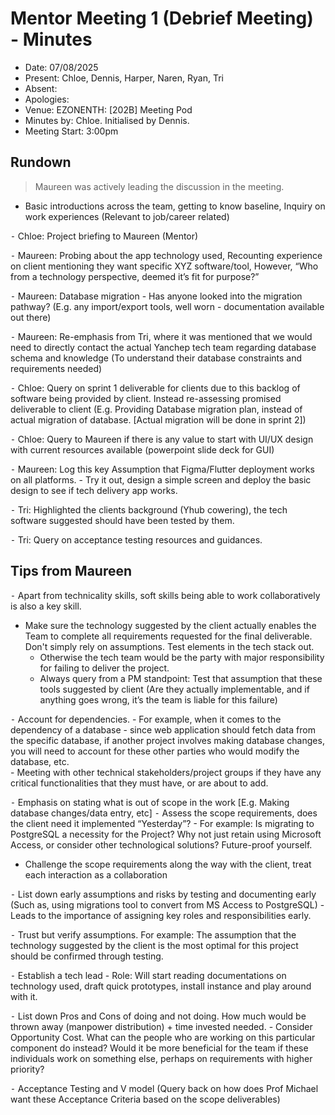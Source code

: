 # Mentor Meeting 1 (Debrief Meeting) - Minutes

- Date: 07/08/2025
- Present: Chloe, Dennis, Harper, Naren, Ryan, Tri
- Absent:
- Apologies:
- Venue: EZONENTH: [202B] Meeting Pod
- Minutes by: Chloe. Initialised by Dennis. 
- Meeting Start: 3:00pm

## Rundown
> Maureen was actively leading the discussion in the meeting.

- Basic introductions across the team, getting to know baseline, Inquiry on work experiences (Relevant to job/career related)

⁃ Chloe: Project briefing to Maureen (Mentor)

⁃ Maureen: Probing about the app technology used, Recounting experience on client mentioning they want specific XYZ software/tool,
However, “Who from a technology perspective, deemed it’s fit for purpose?”

⁃ Maureen: Database migration - Has anyone looked into the migration pathway? (E.g. any import/export tools, well worn - documentation
available out there)

⁃ Maureen: Re-emphasis from Tri, where it was mentioned that we would need to directly contact the actual Yanchep tech team regarding
database schema and knowledge (To understand their database constraints and requirements needed)

⁃ Chloe: Query on sprint 1 deliverable for clients due to this backlog of software being provided by client. Instead re-assessing promised deliverable to client (E.g. Providing Database migration plan, instead of actual migration of database. [Actual migration will be done in sprint 2])

⁃ Chloe: Query to Maureen if there is any value to start with UI/UX design with current resources available (powerpoint slide deck for GUI)

⁃ Maureen: Log this key Assumption that Figma/Flutter deployment works on all platforms.
    - Try it out, design a simple screen and deploy the basic design to see if tech delivery app works.

⁃ Tri: Highlighted the clients background (Yhub cowering), the tech software suggested should have been tested by them.

⁃ Tri: Query on acceptance testing resources and guidances.

## Tips from Maureen
⁃ Apart from technicality skills, soft skills being able to work collaboratively is also a key skill.

- Make sure the technology suggested by the client actually enables the Team to complete all requirements requested for the final deliverable. Don't simply rely on assumptions. Test elements in the tech stack out. 
    - Otherwise the tech team would be the party with major responsibility for failing to deliver the project.
    - Always query from a PM standpoint: Test that assumption that these tools suggested by client (Are they actually implementable, and if anything goes wrong, it’s the team is liable for this failure)

⁃ Account for dependencies.
    - For example, when it comes to the dependency of a database - since web application should fetch data from the specific database, if another project involves making database changes, you will need to account for these other parties who would modify the database, etc.         
        - Meeting with other technical stakeholders/project groups if they have any critical functionalities that they must have, or are about to add.

⁃ Emphasis on stating what is out of scope in the work [E.g. Making database changes/data entry, etc]
    ⁃ Assess the scope requirements, does the client need it implemented “Yesterday”?
    - For example: Is migrating to PostgreSQL a necessity for the Project? Why not just retain using Microsoft Access, or consider other technological solutions? Future-proof yourself.

- Challenge the scope requirements along the way with the client, treat each interaction as a collaboration

⁃ List down early assumptions and risks by testing and documenting early (Such as, using migrations tool to convert from MS
Access to PostgreSQL) 
    - Leads to the importance of assigning key roles and responsibilities early.

⁃ Trust but verify assumptions. For example: The assumption that the technology suggested by the client is the most optimal for this project should be confirmed through testing.

⁃ Establish a tech lead 
    - Role: Will start reading documentations on technology used, draft quick prototypes, install instance and play around with it.

⁃ List down Pros and Cons of doing and not doing. How much would be thrown away (manpower distribution) + time invested
needed.
    - Consider Opportunity Cost. What can the people who are working on this particular component do instead? Would it be more beneficial for the team if these individuals work on something else, perhaps on requirements with higher priority?

⁃ Acceptance Testing and V model (Query back on how does Prof Michael want these Acceptance Criteria based on the scope deliverables)







